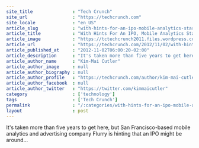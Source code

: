 ```yaml
---
site_title               : "Tech Crunch"
site_url                 : "https://techcrunch.com"
site_locale              : "en_US"
article_slug             : "with-hints-for-an-ipo-mobile-analytics-startup-flurry-raises-s25m-from-crosslink"
article_title            : "With Hints For An IPO, Mobile Analytics Startup Flurry Raises $25M From Crosslink"
article_image            : "https://tctechcrunch2011.files.wordpress.com/2012/11/flurry-graphic.jpeg?w=655&h=290&crop=1"
article_url              : "https://techcrunch.com/2012/11/02/with-hints-for-an-ipo-mobile-analytics-startup-flurry-raises-25m-from-crosslink/"
article_published_at     : "2012-11-02T06:00:20-02:00"
article_description      : "It's taken more than five years to get here, but San Francisco-based mobile analytics and advertising company Flurry is hinting that an IPO might be around..."
article_author_name      : "Kim-Mai Cutler"
article_author_image     : null
article_author_biography : null
article_author_profile   : "https://techcrunch.com/author/kim-mai-cutler/"
article_author_facebook  : null
article_author_twitter   : "https://twitter.com/kimmaicutler"
category                 : ['technology']
tags                     : ['Tech Crunch']
permalink                : "/:categories/with-hints-for-an-ipo-mobile-analytics-startup-flurry-raises-s25m-from-crosslink/"
layout                   : post
---
```


It's taken more than five years to get here, but San Francisco-based mobile analytics and advertising company Flurry is hinting that an IPO might be around...
